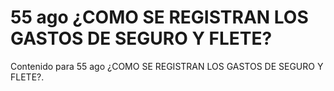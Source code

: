 # 55 ago  ¿COMO SE REGISTRAN LOS GASTOS DE SEGURO Y FLETE?

Contenido para 55 ago  ¿COMO SE REGISTRAN LOS GASTOS DE SEGURO Y FLETE?.